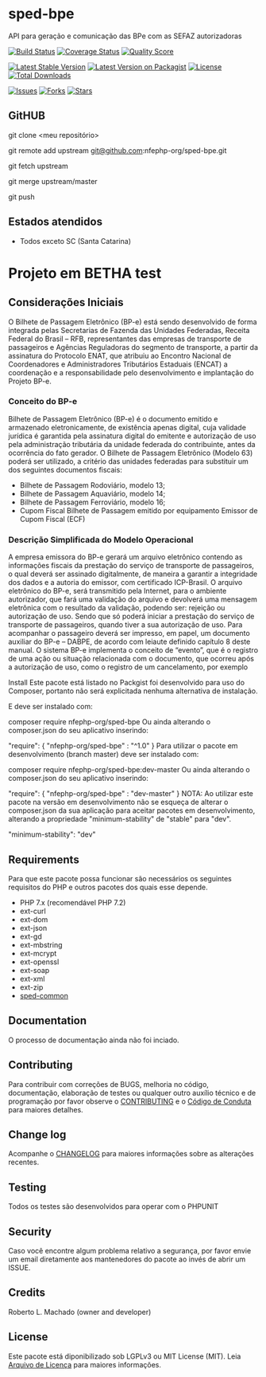 # sped-bpe

API para geração e comunicação das BPe com as SEFAZ autorizadoras

[![Build Status][ico-travis]][link-travis]
[![Coverage Status][ico-scrutinizer]][link-scrutinizer]
[![Quality Score][ico-code-quality]][link-code-quality]

[![Latest Stable Version][ico-stable]][link-packagist]
[![Latest Version on Packagist][ico-version]][link-packagist]
[![License][ico-license]][link-packagist]
[![Total Downloads][ico-downloads]][link-downloads]

[![Issues][ico-issues]][link-issues]
[![Forks][ico-forks]][link-forks]
[![Stars][ico-stars]][link-stars]

## GitHUB

git clone <meu repositório>

git remote add upstream git@github.com:nfephp-org/sped-bpe.git

git fetch upstream

git merge upstream/master

git push

## Estados atendidos

- Todos exceto SC (Santa Catarina)

# Projeto em BETHA test

## Considerações Iniciais
O Bilhete de Passagem Eletrônico (BP-e) está sendo desenvolvido de forma integrada pelas
Secretarias de Fazenda das Unidades Federadas, Receita Federal do Brasil – RFB,
representantes das empresas de transporte de passageiros e Agências Reguladoras do
segmento de transporte, a partir da assinatura do Protocolo ENAT, que atribuiu ao Encontro
Nacional de Coordenadores e Administradores Tributários Estaduais (ENCAT) a coordenação e
a responsabilidade pelo desenvolvimento e implantação do Projeto BP-e.

### Conceito do BP-e
Bilhete de Passagem Eletrônico (BP-e) é o documento emitido e armazenado eletronicamente,
de existência apenas digital, cuja validade jurídica é garantida pela assinatura digital do
emitente e autorização de uso pela administração tributária da unidade federada do
contribuinte, antes da ocorrência do fato gerador.
O Bilhete de Passagem Eletrônico (Modelo 63) poderá ser utilizado, a critério das unidades
federadas para substituir um dos seguintes documentos fiscais:

- Bilhete de Passagem Rodoviário, modelo 13;
- Bilhete de Passagem Aquaviário, modelo 14;
- Bilhete de Passagem Ferroviário, modelo 16;
- Cupom Fiscal Bilhete de Passagem emitido por equipamento Emissor de Cupom Fiscal (ECF)

### Descrição Simplificada do Modelo Operacional
A empresa emissora do BP-e gerará um arquivo eletrônico contendo as informações fiscais da
prestação do serviço de transporte de passageiros, o qual deverá ser assinado digitalmente, de
maneira a garantir a integridade dos dados e a autoria do emissor, com certificado ICP-Brasil.
O arquivo eletrônico do BP-e, será transmitido pela Internet, para o ambiente autorizador, que
fará uma validação do arquivo e devolverá uma mensagem eletrônica com o resultado da
validação, podendo ser: rejeição ou autorização de uso. Sendo que só poderá iniciar a
prestação do serviço de transporte de passageiros, quando tiver a sua autorização de uso.
Para acompanhar o passageiro deverá ser impresso, em papel, um documento auxiliar do BP-e
– DABPE, de acordo com leiaute definido capítulo 8 deste manual.
O sistema BP-e implementa o conceito de “evento”, que é o registro de uma ação ou situação
relacionada com o documento, que ocorreu após a autorização de uso, como o registro de um
cancelamento, por exemplo

Install
Este pacote está listado no Packgist foi desenvolvido para uso do Composer, portanto não será explicitada nenhuma alternativa de instalação.

E deve ser instalado com:

composer require nfephp-org/sped-bpe
Ou ainda alterando o composer.json do seu aplicativo inserindo:

"require": {
    "nfephp-org/sped-bpe" : "^1.0"
}
Para utilizar o pacote em desenvolvimento (branch master) deve ser instalado com:

composer require nfephp-org/sped-bpe:dev-master
Ou ainda alterando o composer.json do seu aplicativo inserindo:

"require": {
    "nfephp-org/sped-bpe" : "dev-master"
}
NOTA: Ao utilizar este pacote na versão em desenvolvimento não se esqueça de alterar o composer.json da sua aplicação para aceitar pacotes em desenvolvimento, alterando a propriedade "minimum-stability" de "stable" para "dev".

"minimum-stability": "dev"

## Requirements

Para que este pacote possa funcionar são necessários os seguintes requisitos do PHP e outros pacotes dos quais esse depende.

- PHP 7.x (recomendável PHP 7.2) 
- ext-curl
- ext-dom
- ext-json
- ext-gd
- ext-mbstring
- ext-mcrypt
- ext-openssl
- ext-soap
- ext-xml
- ext-zip
- [sped-common](https://github.com/nfephp-org/sped-common)

## Documentation

O processo de documentação ainda não foi inciado.

## Contributing

Para contribuir com correções de BUGS, melhoria no código, documentação, elaboração de testes ou qualquer outro auxílio técnico e de programação por favor observe o [CONTRIBUTING](CONTRIBUTING.md) e o  [Código de Conduta](CONDUCT.md) para maiores detalhes.

## Change log

Acompanhe o [CHANGELOG](CHANGELOG.md) para maiores informações sobre as alterações recentes.

## Testing

Todos os testes são desenvolvidos para operar com o PHPUNIT

## Security

Caso você encontre algum problema relativo a segurança, por favor envie um email diretamente aos mantenedores do pacote ao invés de abrir um ISSUE.

## Credits

Roberto L. Machado (owner and developer)

## License

Este pacote está diponibilizado sob LGPLv3 ou MIT License (MIT). Leia  [Arquivo de Licença](LICENSE.md) para maiores informações.

[ico-stable]: https://poser.pugx.org/nfephp-org/sped-bpe/version
[ico-stars]: https://img.shields.io/github/stars/nfephp-org/sped-bpe.svg?style=flat-square
[ico-forks]: https://img.shields.io/github/forks/nfephp-org/sped-bpe.svg?style=flat-square
[ico-issues]: https://img.shields.io/github/issues/nfephp-org/sped-bpe.svg?style=flat-square
[ico-travis]: https://img.shields.io/travis/nfephp-org/sped-bpe/master.svg?style=flat-square
[ico-scrutinizer]: https://img.shields.io/scrutinizer/coverage/g/nfephp-org/sped-bpe.svg?style=flat-square
[ico-code-quality]: https://img.shields.io/scrutinizer/g/nfephp-org/sped-bpe.svg?style=flat-square
[ico-downloads]: https://img.shields.io/packagist/dt/nfephp-org/sped-bpe.svg?style=flat-square
[ico-version]: https://img.shields.io/packagist/v/nfephp-org/sped-bpe.svg?style=flat-square
[ico-license]: https://poser.pugx.org/nfephp-org/nfephp/license.svg?style=flat-square
[ico-gitter]: https://img.shields.io/badge/GITTER-4%20users%20online-green.svg?style=flat-square


[link-packagist]: https://packagist.org/packages/nfephp-org/sped-bpe
[link-travis]: https://travis-ci.org/nfephp-org/sped-bpe
[link-scrutinizer]: https://scrutinizer-ci.com/g/nfephp-org/sped-bpe/code-structure
[link-code-quality]: https://scrutinizer-ci.com/g/nfephp-org/sped-bpe
[link-downloads]: https://packagist.org/packages/nfephp-org/sped-bpe
[link-author]: https://github.com/nfephp-org
[link-issues]: https://github.com/nfephp-org/sped-bpe/issues
[link-forks]: https://github.com/nfephp-org/sped-bpe/network
[link-stars]: https://github.com/nfephp-org/sped-bpe/stargazers
[link-gitter]: https://gitter.im/nfephp-org/sped-bpe?utm_source=badge&utm_medium=badge&utm_campaign=pr-badge&utm_content=badge
